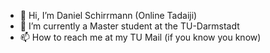 - 👋 Hi, I’m Daniel Schirrmann (Online Tadaiji)
- 🌱 I’m currently a Master student at the TU-Darmstadt
- 📫 How to reach me at my TU Mail (if you know you know)

<!---
Tadaiji/Tadaiji is a ✨ special ✨ repository because its `README.md` (this file) appears on your GitHub profile.
You can click the Preview link to take a look at your changes.
--->
